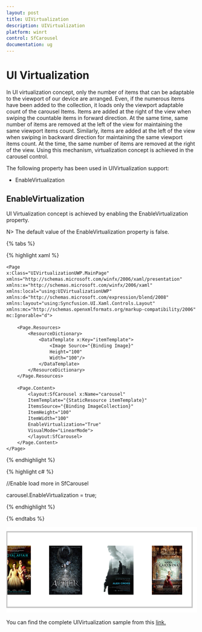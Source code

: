 ```yaml
---
layout: post
title: UIVirtualization 
description: UIVirtualization
platform: winrt
control: SfCarousel
documentation: ug
---
```


# UI Virtualization

In UI virtualization concept, only the number of items that can be adaptable to the viewport of our device are arranged. Even, if the numerous items have been added to the collection, it loads only the viewport adaptable count of the carousel Items. Items are added at the right of the view when swiping the countable items in forward direction. At the same time, same number of items are removed at the left of the view for maintaining the same viewport items count. Similarly, items are added at the left of the view when swiping in backward direction for maintaining the same viewport items count. At the time, the same number of items are removed at the right of the view. Using this mechanism, virtualization concept is achieved in the carousel control. 

The following property has been used in UIVirtualization support:

* EnableVirtualization  

## EnableVirtualization

UI Virtualization concept is achieved by enabling the EnableVirtualization property.

N> The default value of the EnableVirtualization property is false.

{% tabs %}

{% highlight xaml %}

	<Page
	x:Class="UIVirtualizationUWP.MainPage"
	xmlns="http://schemas.microsoft.com/winfx/2006/xaml/presentation"
	xmlns:x="http://schemas.microsoft.com/winfx/2006/xaml"
	xmlns:local="using:UIVirtualizationUWP"
	xmlns:d="http://schemas.microsoft.com/expression/blend/2008"
	xmlns:layout="using:Syncfusion.UI.Xaml.Controls.Layout"
	xmlns:mc="http://schemas.openxmlformats.org/markup-compatibility/2006"
	mc:Ignorable="d">

		<Page.Resources>
			<ResourceDictionary>
				<DataTemplate x:Key="itemTemplate">
					<Image Source="{Binding Image}" 
					Height="100" 
					Width="100"/>
				</DataTemplate>
			</ResourceDictionary>
		</Page.Resources>

		<Page.Content>
			<layout:SfCarousel x:Name="carousel"
			ItemTemplate="{StaticResource itemTemplate}"
			ItemsSource="{Binding ImageCollection}"
			ItemHeight="100"
			ItemWidth="100"
			EnableVirtualization="True"
			VisualMode="LinearMode">
			</layout:SfCarousel>
		</Page.Content>
	</Page>

{% endhighlight %}

{% highlight c# %}

 //Enable load more in SfCarousel

carousel.EnableVirtualization = true;

{% endhighlight %}

{% endtabs %}

![](SfCarousel-images/UIVirtualization.png)

You can find the complete UIVirtualization sample from this [link.](http://www.syncfusion.com/downloads/support/directtrac/general/ze/UIVirtualizationUWP-1730634570.zip )